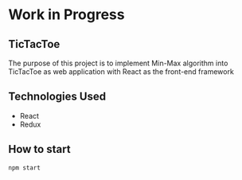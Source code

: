 # Work in Progress

## TicTacToe

The purpose of this project is to implement Min-Max algorithm into TicTacToe as web application with React as the front-end framework

## Technologies Used
- React
- Redux

## How to start

```
npm start
```

